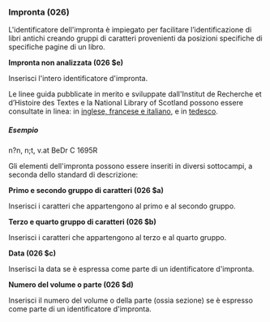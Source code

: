### Impronta (026)

L'identificatore dell'impronta è impiegato per facilitare l’identificazione di libri antichi creando gruppi di caratteri provenienti da posizioni specifiche di specifiche pagine di un libro.

**Impronta non analizzata  (026 $e)**

Inserisci l'intero identificatore d'impronta.

Le linee guida pubblicate in merito e sviluppate dall'Institut de Recherche et d’Histoire des Textes e la National Library of Scotland possono essere consultate in linea: in [inglese, francese e italiano](http://edit16.iccu.sbn.it/web_iccu/info/en/Impronta_notiziario.htm), e in [tedesco](https://katalogbeta.slub-dresden.de/id/0001617101/#detail).

##### Esempio  
n?n, n;t, v.at BeDr C 1695R

Gli elementi dell'impronta possono essere inseriti in diversi sottocampi, a seconda dello standard di descrizione:

**Primo e secondo gruppo di caratteri  (026 $a)**

Inserisci i caratteri che appartengono al primo e al secondo gruppo.

**Terzo e quarto gruppo di caratteri  (026 $b)**

Inserisci i caratteri che appartengono al terzo e al quarto gruppo.

**Data (026 $c)**

Inserisci la data se è espressa come parte di un identificatore d'impronta.

**Numero del volume o parte  (026 $d)**

Inserisci il numero del volume o della parte (ossia sezione) se è espresso come parte di un identificatore d'impronta.
